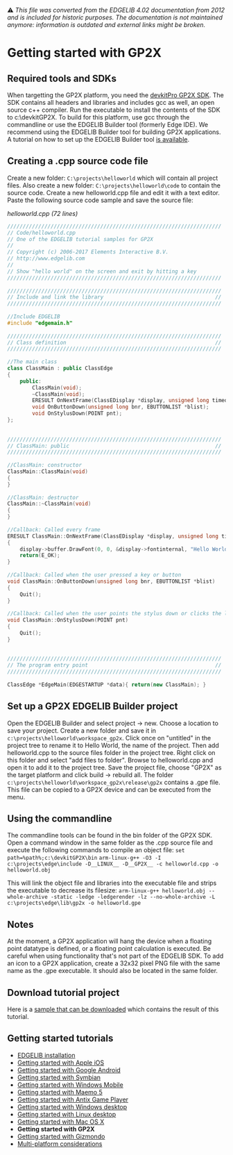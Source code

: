 :warning: _This file was converted from the EDGELIB 4.02 documentation from 2012 and is included for historic purposes. The documentation is not maintained anymore: information is outdated and external links might be broken._

# Getting started with GP2X

## Required tools and SDKs
When targetting the GP2X platform, you need the [devkitPro GP2X SDK](http://sourceforge.net/project/showfiles.php?group_id=114505&package_id=150769&release_id=372057). The SDK contains all headers and libraries and includes gcc as well, an open source c++ compiler. Run the executable to install the contents of the SDK to c:\devkitGP2X. To build for this platform, use gcc through the commandline or use the EDGELIB Builder tool (formerly Edge IDE). We recommend using the EDGELIB Builder tool for building GP2X applications. A tutorial on how to set up the EDGELIB Builder tool [is available](tutorials_edgeide.html).

## Creating a .cpp source code file
Create a new folder: `C:\projects\helloworld` which will contain all project files. Also create a new folder: `C:\projects\helloworld\code` to contain the source code. Create a new helloworld.cpp file and edit it with a text editor. Paste the following source code sample and save the source file:

_helloworld.cpp (72 lines)_
```c++
/////////////////////////////////////////////////////////////////////
// Code/helloworld.cpp
// One of the EDGELIB tutorial samples for GP2X
//
// Copyright (c) 2006-2017 Elements Interactive B.V.
// http://www.edgelib.com
//
// Show "hello world" on the screen and exit by hitting a key
/////////////////////////////////////////////////////////////////////
 
/////////////////////////////////////////////////////////////////////
// Include and link the library                                    //
/////////////////////////////////////////////////////////////////////
 
//Include EDGELIB
#include "edgemain.h"
 
/////////////////////////////////////////////////////////////////////
// Class definition                                                //
/////////////////////////////////////////////////////////////////////
 
//The main class
class ClassMain : public ClassEdge
{
    public:
        ClassMain(void);
        ~ClassMain(void);
        ERESULT OnNextFrame(ClassEDisplay *display, unsigned long timedelta);
        void OnButtonDown(unsigned long bnr, EBUTTONLIST *blist);
        void OnStylusDown(POINT pnt);
};
 
 
/////////////////////////////////////////////////////////////////////
// ClassMain: public                                               //
/////////////////////////////////////////////////////////////////////
 
//ClassMain: constructor
ClassMain::ClassMain(void)
{
}
 
//ClassMain: destructor
ClassMain::~ClassMain(void)
{
}
 
//Callback: Called every frame
ERESULT ClassMain::OnNextFrame(ClassEDisplay *display, unsigned long timedelta)
{
    display->buffer.DrawFont(0, 0, &display->fontinternal, "Hello World!");
    return(E_OK);
}
 
//Callback: Called when the user pressed a key or button
void ClassMain::OnButtonDown(unsigned long bnr, EBUTTONLIST *blist)
{
    Quit();
}
 
//Callback: Called when the user points the stylus down or clicks the left mouse button
void ClassMain::OnStylusDown(POINT pnt)
{
    Quit();
}
 
 
/////////////////////////////////////////////////////////////////////
// The program entry point                                         //
/////////////////////////////////////////////////////////////////////
 
ClassEdge *EdgeMain(EDGESTARTUP *data){ return(new ClassMain); }
```

## Set up a GP2X EDGELIB Builder project
Open the EDGELIB Builder and select project -> new. Choose a location to save your project. Create a new folder and save it in `c:\projects\helloworld\workspace_gp2x`. Click once on "untitled" in the project tree to rename it to Hello World, the name of the project. Then add helloworld.cpp to the source files folder in the project tree. Right click on this folder and select "add files to folder". Browse to helloworld.cpp and open it to add it to the project tree. Save the project file, choose "GP2X" as the target platform and click build -> rebuild all. The folder `c:\projects\helloworld\workspace_gp2x\release\gp2x` contains a .gpe file. This file can be copied to a GP2X device and can be executed from the menu.

## Using the commandline
The commandline tools can be found in the bin folder of the GP2X SDK. Open a command window in the same folder as the .cpp source file and execute the following commands to compile an object file: 
`set path=%path%;c:\devkitGP2X\bin` 
`arm-linux-g++ -O3 -I c:\projects\edge\include -D__LINUX__ -D__GP2X__ -c helloworld.cpp -o helloworld.obj`

This will link the object file and libraries into the executable file and strips the executable to decrease its filesize: 
`arm-linux-g++ helloworld.obj --whole-archive -static -ledge -ledgerender -lz --no-whole-archive -L c:\projects\edge\lib\gp2x -o helloworld.gpe`

## Notes
At the moment, a GP2X application will hang the device when a floating point datatype is defined, or a floating point calculation is executed. Be careful when using functionality that's not part of the EDGELIB SDK. To add an icon to a GP2X application, create a 32x32 pixel PNG file with the same name as the .gpe executable. It should also be located in the same folder.

## Download tutorial project
Here is a [sample that can be downloaded](files/helloworld_gp2x.zip) which contains the result of this tutorial.

## Getting started tutorials
* [EDGELIB installation](tutorials_getting_started_edgeinstallation.md)
* [Getting started with Apple iOS](getting_started_iphone.md)
* [Getting started with Google Android](getting_started_android.md)
* [Getting started with Symbian](getting_started_symbian.md)
* [Getting started with Windows Mobile](getting_started_windowsmobile.md)
* [Getting started with Maemo 5](getting_started_maemo5.md)
* [Getting started with Antix Game Player](getting_started_antix.md)
* [Getting started with Windows desktop](getting_started_desktop.md)
* [Getting started with Linux desktop](getting_started_linux.md)
* [Getting started with Mac OS X](getting_started_macosx.md)
* **Getting started with GP2X**
* [Getting started with Gizmondo](getting_started_gizmondo.md)
* [Multi-platform considerations](getting_started_multiplatform.md)

